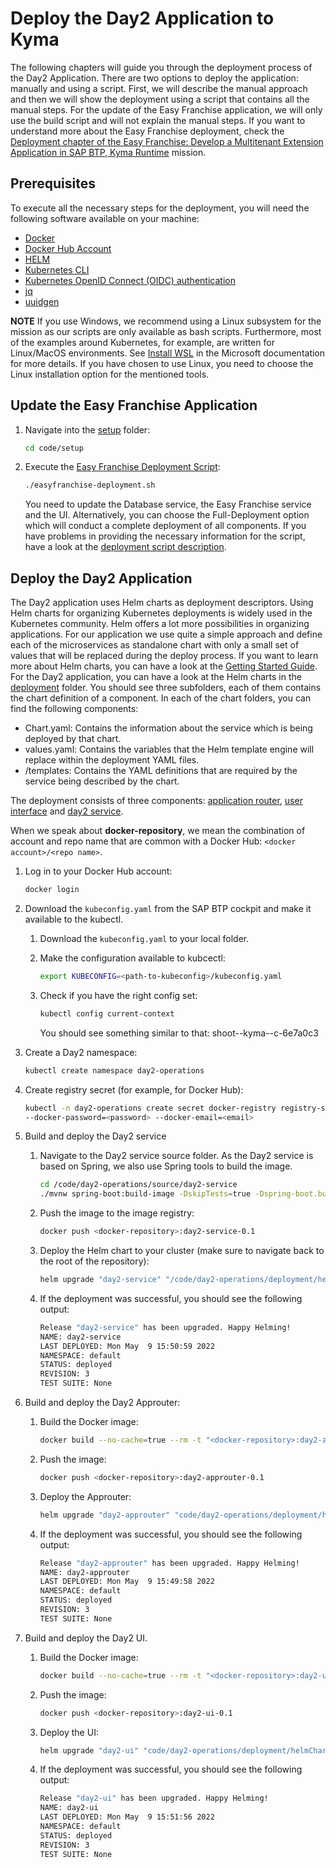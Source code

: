 # Deploy the Day2 Application to Kyma

The following chapters will guide you through the deployment process of the Day2 Application. There are two options to deploy the application: manually and using a script. First, we will describe the manual approach and then we will show the deployment using a script that contains all the manual steps. For the update of the Easy Franchise application, we will only use the build script and will not explain the manual steps. If you want to understand more about the Easy Franchise deployment, check the [Deployment chapter of the Easy Franchise: Develop a Multitenant Extension Application in SAP BTP, Kyma Runtime](https://github.com/SAP-samples/btp-kyma-multitenant-extension/tree/main/documentation/deploy) mission.

## Prerequisites

To execute all the necessary steps for the deployment, you will need the following software available on your machine:

* [Docker](https://docs.docker.com/get-started/#download-and-install-docker)
* [Docker Hub Account](https://hub.docker.com/)
* [HELM](https://helm.sh/docs/intro/install/)
* [Kubernetes CLI](https://kubernetes.io/docs/tasks/tools/#kubectl)
* [Kubernetes OpenID Connect (OIDC) authentication](https://github.com/int128/kubelogin)
* [jq](https://stedolan.github.io/jq/) 
* [uuidgen](https://packages.ubuntu.com/bionic/uuid-runtime)

**NOTE** If you use Windows, we recommend using a Linux subsystem for the mission as our scripts are only available as bash scripts. Furthermore, most of the examples around Kubernetes, for example, are written for Linux/MacOS environments. See [Install WSL](https://docs.microsoft.com/en-us/windows/wsl/install) in the Microsoft documentation for more details. If you have chosen to use Linux, you need to choose the Linux installation option for the mentioned tools.

## Update the Easy Franchise Application

1. Navigate into the [setup](../../../code/setup/) folder:

   ``` bash
   cd code/setup
   ```

1. Execute the [Easy Franchise Deployment Script](../../../code/setup/easyfranchise-deployment.sh):

   ``` bash
   ./easyfranchise-deployment.sh
   ```

   You need to update the Database service, the Easy Franchise service and the UI. Alternatively, you can choose the Full-Deployment option which will conduct a complete deployment of all components.
   If you have problems in providing the necessary information for the script, have a look at the [deployment script description](https://github.com/SAP-samples/btp-kyma-multitenant-extension/tree/main/documentation/appendix/script-deployment).

## Deploy the Day2 Application

The Day2 application uses Helm charts as deployment descriptors. Using Helm charts for organizing Kubernetes deployments is widely used in the Kubernetes community. Helm offers a lot more possibilities in organizing applications. For our application we use quite a simple approach and define each of the microservices as standalone chart with only a small set of values that will be replaced during the deploy process. If you want to learn more about Helm charts, you can have a look at the [Getting Started Guide](https://helm.sh/docs/chart_template_guide/getting_started/). 
For the Day2 application, you can have a look at the Helm charts in the [deployment](../../../code/day2-operations/deployment/helmCharts/) folder. You should see three subfolders, each of them contains the chart definition of a component. In each of the chart folders, you can find the following components: 

* Chart.yaml: Contains the information about the service which is being deployed by that chart.
* values.yaml: Contains the variables that the Helm template engine will replace within the deployment YAML files.
* /templates: Contains the YAML definitions that are required by the service being described by the chart.

The deployment consists of three components: [application router](../../../code/day2-operations/source/day2-approuter/), [user interface](../../../code/day2-operations/source/day2-ui/) and [day2 service](../../../code/day2-operations/source/day2-service/).

When we speak about **docker-repository**, we mean the combination of account and repo name that are common with a Docker Hub: `<docker account>/<repo name>`. 

1. Log in to your Docker Hub account:

   ``` bash
   docker login
   ```

1. Download the ```kubeconfig.yaml``` from the SAP BTP cockpit and make it available to the kubectl.
   1. Download the ```kubeconfig.yaml``` to your local folder.
   1. Make the configuration available to kubcectl:

      ```bash
      export KUBECONFIG=<path-to-kubeconfig>/kubeconfig.yaml
      ```

   1. Check if you have the right config set:

      ``` bash
      kubectl config current-context
      ```

      You should see something similar to that: shoot--kyma--c-6e7a0c3

1. Create a Day2 namespace:

   ```bash
   kubectl create namespace day2-operations
   ```

1. Create registry secret (for example, for Docker Hub):

   ```bash
   kubectl -n day2-operations create secret docker-registry registry-secret --docker-server=https://index.docker.io/v1/  --docker-username=<docker-id> 
   --docker-password=<password> --docker-email=<email>
   ```

1. Build and deploy the Day2 service 
   1. Navigate to the Day2 service source folder. As the Day2 service is based on Spring, we also use Spring tools to build the image.

      ``` bash
      cd /code/day2-operations/source/day2-service
      ./mvnw spring-boot:build-image -DskipTests=true -Dspring-boot.build-image.imageName="<docker-repository>:day2-service-0.1"
      ```

   1. Push the image to the image registry:

      ``` bash
      docker push <docker-repository>:day2-service-0.1
      ```

   1. Deploy the Helm chart to your cluster (make sure to navigate back to the root of the repository):

      ```bash
      helm upgrade "day2-service" "/code/day2-operations/deployment/helmCharts/day2-service-chart" --install --namespace day2-operations --set db.sqlendpoint="<HANA Cloud SQL Endpoint>" --set db.admin="<DB Admin User>" --set db.password="<DB Admin Password>" --set image.repository="<docker-repository>" --set image.tag="day2-service-0.1" --wait --timeout 300s --atomic
      ```

   1. If the deployment was successful, you should see the following output:

      ``` bash
      Release "day2-service" has been upgraded. Happy Helming!
      NAME: day2-service
      LAST DEPLOYED: Mon May  9 15:50:59 2022
      NAMESPACE: default
      STATUS: deployed
      REVISION: 3
      TEST SUITE: None
      ```

1. Build and deploy the Day2 Approuter:
   1. Build the Docker image:

      ```bash
      docker build --no-cache=true --rm -t "<docker-repository>:day2-approuter-0.1"  -f "code/day2-operations/deployment/docker/Dockerfile-day2-approuter" .
      ```

   1. Push the image:

      ``` bash
      docker push <docker-repository>:day2-approuter-0.1
      ```

   1. Deploy the Approuter:

      ```bash
      helm upgrade "day2-approuter" "code/day2-operations/deployment/helmCharts/day2-approuter-chart" --install --namespace day2-operations --set clusterdomain="<kyma-cluster-domain>" --set image.repository="<docker-repository>" --set image.tag="day2-approuter-0.1" --wait --timeout 300s --atomic    
      ```

   1. If the deployment was successful, you should see the following output:

      ``` bash
      Release "day2-approuter" has been upgraded. Happy Helming!
      NAME: day2-approuter
      LAST DEPLOYED: Mon May  9 15:49:58 2022
      NAMESPACE: default
      STATUS: deployed
      REVISION: 3
      TEST SUITE: None
      ```

1. Build and deploy the Day2 UI.
   1. Build the Docker image:

      ```bash
      docker build --no-cache=true --rm -t "<docker-repository>:day2-ui-0.1"  -f "code/day2-operations/deployment/docker/Dockerfile-day2-ui" .
      ```

   1. Push the image:

      ``` bash
      docker push <docker-repository>:day2-ui-0.1
      ```

   1. Deploy the UI:

      ```bash
      helm upgrade "day2-ui" "code/day2-operations/deployment/helmCharts/day2-ui-chart" --install --namespace day2-operations --set image.repository="<docker-repository>" --set image.tag="day2-approuter-0.1" --wait --timeout 300s --atomic
      ```

   1. If the deployment was successful, you should see the following output:

      ``` bash
      Release "day2-ui" has been upgraded. Happy Helming!
      NAME: day2-ui
      LAST DEPLOYED: Mon May  9 15:51:56 2022
      NAMESPACE: default
      STATUS: deployed
      REVISION: 3
      TEST SUITE: None
      ```
